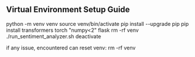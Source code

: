 ## Virtual Environment Setup Guide

python -m venv venv
source venv/bin/activate
pip install --upgrade pip
pip install transformers torch "numpy<2" flask
rm -rf venv
./run_sentiment_analyzer.sh
deactivate

if any issue, encountered can reset venv:
rm -rf venv